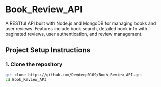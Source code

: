# Book_Review_API
A RESTful API built with Node.js and MongoDB for managing books and user reviews. Features include book search, detailed book info with paginated reviews, user authentication, and review management.



## Project Setup Instructions

### **1. Clone the repository**

```bash
git clone https://github.com/Devdeep0109/Book_Review_API.git
cd Book_Review_API

